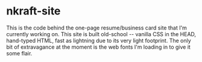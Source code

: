 # nkraft-site
This is the code behind the one-page resume/business card site that I'm currently working on. This site is built old-school -- vanilla CSS in the HEAD, hand-typed HTML, fast as lightning due to its very light footprint. The only bit of extravagance at the moment is the web fonts I'm loading in to give it some flair.
